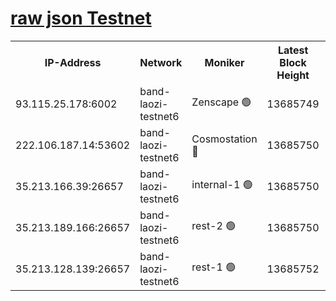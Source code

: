 
[raw json Testnet](https://rpc-check.bandt.stavr.tech/bandt/rpcbandt_result.json)
=

<table><tr><th>IP-Address</th><th>Network</th><th>Moniker</th><th>Latest Block Height</th><th>Earliest Block Height</th><th>Catching Up</th><th>Tx Index</th><th>Voting Power</th><th>Scan Time</th></tr><tr><td>93.115.25.178:6002</td><td>band-laozi-testnet6</td><td>Zenscape 🟢</td><td>13685749</td><td>12460001</td><td>False</td><td>on</td><td>0</td><td>2023-12-09T02:39:29.200829148UTC</td></tr><tr><td>222.106.187.14:53602</td><td>band-laozi-testnet6</td><td>Cosmostation 🔴</td><td>13685750</td><td>13177501</td><td>False</td><td>on</td><td>2203223</td><td>2023-12-09T02:39:31.016716995UTC</td></tr><tr><td>35.213.166.39:26657</td><td>band-laozi-testnet6</td><td>internal-1 🟢</td><td>13685750</td><td>13585750</td><td>False</td><td>on</td><td>0</td><td>2023-12-09T02:39:32.238895670UTC</td></tr><tr><td>35.213.189.166:26657</td><td>band-laozi-testnet6</td><td>rest-2 🟢</td><td>13685750</td><td>13585750</td><td>False</td><td>on</td><td>0</td><td>2023-12-09T02:39:33.441726727UTC</td></tr><tr><td>35.213.128.139:26657</td><td>band-laozi-testnet6</td><td>rest-1 🟢</td><td>13685752</td><td>13585752</td><td>False</td><td>on</td><td>0</td><td>2023-12-09T02:39:36.745533725UTC</td></tr></table>
